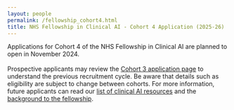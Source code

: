 ```yaml
---
layout: people
permalink: /fellowship_cohort4.html
title: NHS Fellowship in Clinical AI - Cohort 4 Application (2025-26) 
---
```

Applications for Cohort 4 of the NHS Fellowship in Clinical AI are planned to open in November 2024.
<br><br>
Prospective applicants may review the [Cohort 3 application page](/fellowship_cohort3.html) to understand the previous recruitment cycle. Be aware that details such as eligibility are subject to change between cohorts.
For more information, future applicants can read our [list of clinical AI resources](/resources.html#People/) and the [background to the fellowship](/fellowship_info.html).